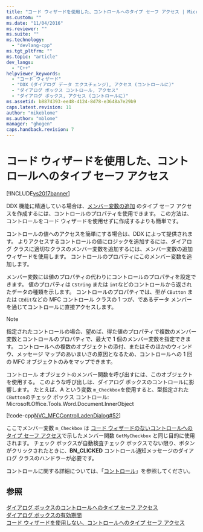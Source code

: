 ```yaml
---
title: "コード ウィザードを使用した、コントロールへのタイプ セーフ アクセス | Microsoft Docs"
ms.custom: ""
ms.date: "11/04/2016"
ms.reviewer: ""
ms.suite: ""
ms.technology: 
  - "devlang-cpp"
ms.tgt_pltfrm: ""
ms.topic: "article"
dev_langs: 
  - "C++"
helpviewer_keywords: 
  - "コード ウィザード"
  - "DDX (ダイアログ データ エクスチェンジ), アクセス (コントロールに)"
  - "ダイアログ ボックス コントロール, アクセス"
  - "ダイアログ ボックス, アクセス (コントロールに)"
ms.assetid: b8874393-ee48-4124-8d78-e3648a7e29b9
caps.latest.revision: 11
author: "mikeblome"
ms.author: "mblome"
manager: "ghogen"
caps.handback.revision: 7
---
```

# コード ウィザードを使用した、コントロールへのタイプ セーフ アクセス
[!INCLUDE[vs2017banner](../assembler/inline/includes/vs2017banner.md)]

DDX 機能に精通している場合は、[メンバー変数の追加](../ide/add-member-variable-wizard.md) のタイプ セーフ アクセスを作成するには、コントロールのプロパティを使用できます。  この方法は、コントロールをコード ウィザードを使用せずに作成するよりも簡単です。  
  
 コントロールの値へのアクセスを簡単にする場合は、DDX によって提供されます。  よりアクセスするコントロールの値にロジックを追加するには、ダイアログ クラスに適切なクラスのメンバー変数を追加するには、メンバー変数の追加ウィザードを使用します。  コントロールのプロパティにこのメンバー変数を追加します。  
  
 メンバー変数には値のプロパティの代わりにコントロールのプロパティを設定できます。  値のプロパティは `CString` または `int`などのコントロールから返されたデータの種類を示します。  コントロールのプロパティでは、型が `CButton` または `CEdit`などの MFC コントロール クラスの 1 つが、であるデータ メンバーを通じてコントロールに直接アクセスします。  
  
> [!NOTE]
>  指定されたコントロールの場合、望めば、得た値のプロパティで複数のメンバー変数とコントロールのプロパティで、最大で 1 個のメンバー変数を指定できます。  コントロールへの複数のオブジェクトの添付、またはそのほかのウィンドウ、メッセージ マップのあいまいさの原因となるため、コントロールへの 1 回の MFC オブジェクトのみをマップできます。  
  
 コントロール オブジェクトのメンバー関数を呼び出すには、このオブジェクトを使用する。  このような呼び出しは、ダイアログ ボックスのコントロールに影響します。  たとえば、A という変数 `m_Checkbox`を使用すると、型指定された `CButton`のチェック ボックス コントロール: Microsoft.Office.Tools.Word.Document.InnerObject  
  
 [!code-cpp[NVC_MFCControlLadenDialog#52](../mfc/codesnippet/CPP/type-safe-access-to-controls-with-code-wizards_1.cpp)]  
  
 ここでメンバー変数 `m_Checkbox` は [コード ウィザードのないコントロールへのタイプ セーフ アクセス](../mfc/type-safe-access-to-controls-without-code-wizards.md)で示したメンバー関数 `GetMyCheckbox` と同じ目的に使用されます。  チェック ボックスが自動検査チェック ボックスでない限り、ボタンがクリックされたときに、**BN\_CLICKED** コントロール通知メッセージのダイアログ クラスのハンドラーが必要です。  
  
 コントロールに関する詳細については、「[コントロール](../mfc/controls-mfc.md)」を参照してください。  
  
## 参照  
 [ダイアログ ボックスのコントロールへのタイプ セーフ アクセス](../Topic/Type-Safe%20Access%20to%20Controls%20in%20a%20Dialog%20Box.md)   
 [ダイアログ ボックスの有効期間](../mfc/life-cycle-of-a-dialog-box.md)   
 [コード ウィザードを使用しない、コントロールへのタイプ セーフ アクセス](../mfc/type-safe-access-to-controls-without-code-wizards.md)